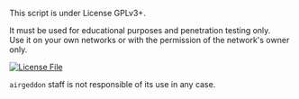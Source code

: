 This script is under License GPLv3+.

It must be used for educational purposes and penetration testing only. <br/>
Use it on your own networks or with the permission of the network's owner only.<br/>

[![License File][License File]](https://github.com/v1s1t0r1sh3r3/airgeddon/blob/master/License.md)

`airgeddon` staff is not responsible of its use in any case.

[License File]: http://gplv3.fsf.org/gplv3-127x51.png
